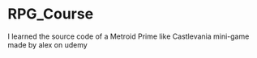 # RPG_Course
I learned the source code of a Metroid Prime like Castlevania mini-game made by alex on udemy
